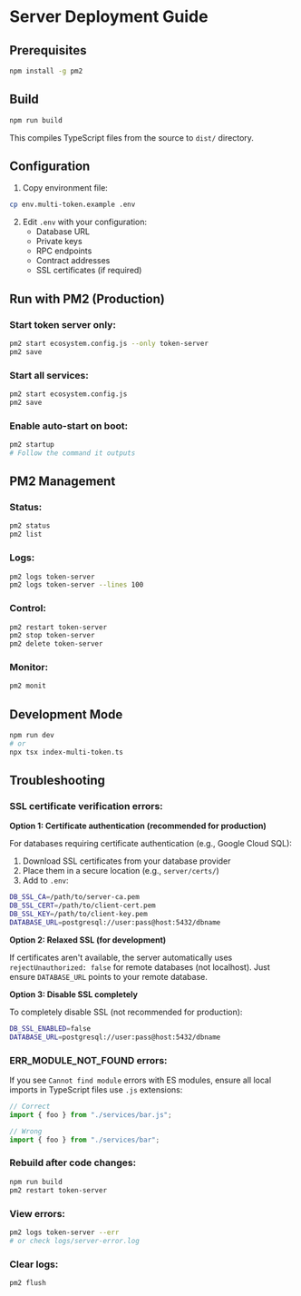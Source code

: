 # Server Deployment Guide

## Prerequisites

```bash
npm install -g pm2
```

## Build

```bash
npm run build
```

This compiles TypeScript files from the source to `dist/` directory.

## Configuration

1. Copy environment file:
```bash
cp env.multi-token.example .env
```

2. Edit `.env` with your configuration:
   - Database URL
   - Private keys
   - RPC endpoints
   - Contract addresses
   - SSL certificates (if required)

## Run with PM2 (Production)

### Start token server only:
```bash
pm2 start ecosystem.config.js --only token-server
pm2 save
```

### Start all services:
```bash
pm2 start ecosystem.config.js
pm2 save
```

### Enable auto-start on boot:
```bash
pm2 startup
# Follow the command it outputs
```

## PM2 Management

### Status:
```bash
pm2 status
pm2 list
```

### Logs:
```bash
pm2 logs token-server
pm2 logs token-server --lines 100
```

### Control:
```bash
pm2 restart token-server
pm2 stop token-server
pm2 delete token-server
```

### Monitor:
```bash
pm2 monit
```

## Development Mode

```bash
npm run dev
# or
npx tsx index-multi-token.ts
```

## Troubleshooting

### SSL certificate verification errors:

**Option 1: Certificate authentication (recommended for production)**

For databases requiring certificate authentication (e.g., Google Cloud SQL):

1. Download SSL certificates from your database provider
2. Place them in a secure location (e.g., `server/certs/`)
3. Add to `.env`:
```bash
DB_SSL_CA=/path/to/server-ca.pem
DB_SSL_CERT=/path/to/client-cert.pem
DB_SSL_KEY=/path/to/client-key.pem
DATABASE_URL=postgresql://user:pass@host:5432/dbname
```

**Option 2: Relaxed SSL (for development)**

If certificates aren't available, the server automatically uses `rejectUnauthorized: false` for remote databases (not localhost). Just ensure `DATABASE_URL` points to your remote database.

**Option 3: Disable SSL completely**

To completely disable SSL (not recommended for production):
```bash
DB_SSL_ENABLED=false
DATABASE_URL=postgresql://user:pass@host:5432/dbname
```

### ERR_MODULE_NOT_FOUND errors:
If you see `Cannot find module` errors with ES modules, ensure all local imports in TypeScript files use `.js` extensions:
```typescript
// Correct
import { foo } from "./services/bar.js";

// Wrong
import { foo } from "./services/bar";
```

### Rebuild after code changes:
```bash
npm run build
pm2 restart token-server
```

### View errors:
```bash
pm2 logs token-server --err
# or check logs/server-error.log
```

### Clear logs:
```bash
pm2 flush
```

